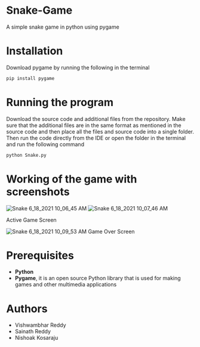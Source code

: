 # Snake-Game
A simple snake game in python using pygame

# Installation
Download pygame by running the following in the terminal
```bash
pip install pygame
```

# Running the program
Download the source code and additional files from the repository. Make sure that the additional files are in the same format as mentioned in the source code and then place all the files and source code into a single folder. Then run the code directly from the IDE or open the folder in the terminal and run the following command
```bash
python Snake.py
```

# Working of the game with screenshots
![Snake 6_18_2021 10_06_45 AM](https://user-images.githubusercontent.com/86068707/122508598-d3beea00-d01f-11eb-8beb-f471b17e6861.png)
![Snake 6_18_2021 10_07_46 AM](https://user-images.githubusercontent.com/86068707/122508603-d7527100-d01f-11eb-8cf9-2927aa005298.png)

Active Game Screen

![Snake 6_18_2021 10_09_53 AM](https://user-images.githubusercontent.com/86068707/122508702-049f1f00-d020-11eb-9e8a-bf8419e017dc.png)
Game Over Screen

# Prerequisites
* __Python__
* __Pygame__, it is an open source Python library that is used for making games and other multimedia applications

# Authors
* Vishwambhar Reddy
* Sainath Reddy
* Nishoak Kosaraju
